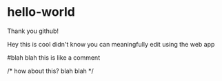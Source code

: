 # hello-world
Thank you github!

Hey this is cool didn't know you can meaningfully edit using the web app

#blah blah this is like a comment

/*
how about this?
blah blah
*/

